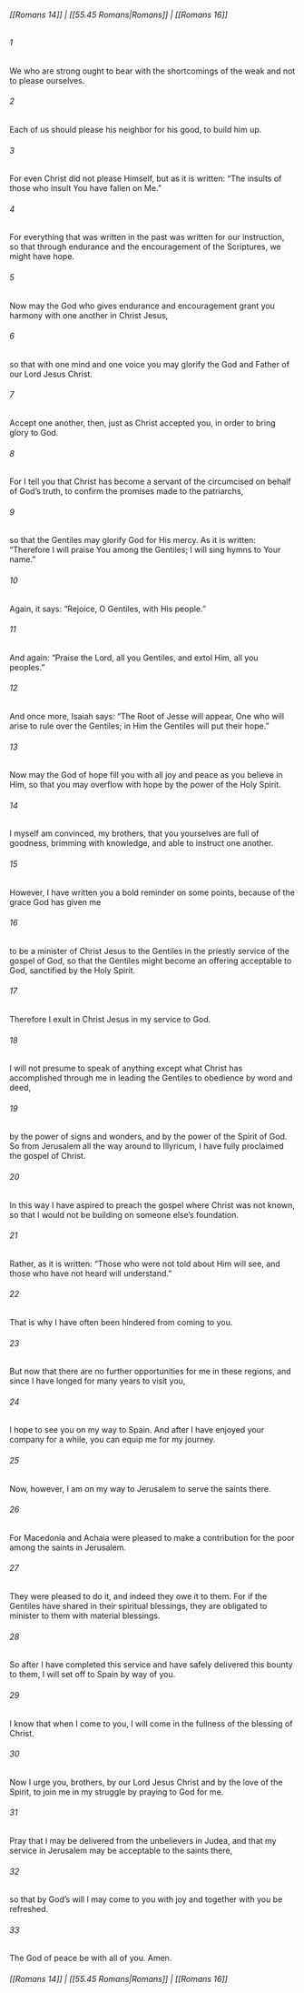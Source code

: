 
###### [[Romans 14]] | [[55.45 Romans|Romans]] | [[Romans 16]]

###### 1
We who are strong ought to bear with the shortcomings of the weak and not to please ourselves.
###### 2
Each of us should please his neighbor for his good, to build him up.
###### 3
For even Christ did not please Himself, but as it is written: “The insults of those who insult You have fallen on Me.”
###### 4
For everything that was written in the past was written for our instruction, so that through endurance and the encouragement of the Scriptures, we might have hope.
###### 5
Now may the God who gives endurance and encouragement grant you harmony with one another in Christ Jesus,
###### 6
so that with one mind and one voice you may glorify the God and Father of our Lord Jesus Christ.
###### 7
Accept one another, then, just as Christ accepted you, in order to bring glory to God.
###### 8
For I tell you that Christ has become a servant of the circumcised on behalf of God’s truth, to confirm the promises made to the patriarchs,
###### 9
so that the Gentiles may glorify God for His mercy. As it is written: “Therefore I will praise You among the Gentiles; I will sing hymns to Your name.”
###### 10
Again, it says: “Rejoice, O Gentiles, with His people.”
###### 11
And again: “Praise the Lord, all you Gentiles, and extol Him, all you peoples.”
###### 12
And once more, Isaiah says: “The Root of Jesse will appear, One who will arise to rule over the Gentiles; in Him the Gentiles will put their hope.”
###### 13
Now may the God of hope fill you with all joy and peace as you believe in Him, so that you may overflow with hope by the power of the Holy Spirit.
###### 14
I myself am convinced, my brothers, that you yourselves are full of goodness, brimming with knowledge, and able to instruct one another.
###### 15
However, I have written you a bold reminder on some points, because of the grace God has given me
###### 16
to be a minister of Christ Jesus to the Gentiles in the priestly service of the gospel of God, so that the Gentiles might become an offering acceptable to God, sanctified by the Holy Spirit.
###### 17
Therefore I exult in Christ Jesus in my service to God.
###### 18
I will not presume to speak of anything except what Christ has accomplished through me in leading the Gentiles to obedience by word and deed,
###### 19
by the power of signs and wonders, and by the power of the Spirit of God. So from Jerusalem all the way around to Illyricum, I have fully proclaimed the gospel of Christ.
###### 20
In this way I have aspired to preach the gospel where Christ was not known, so that I would not be building on someone else’s foundation.
###### 21
Rather, as it is written: “Those who were not told about Him will see, and those who have not heard will understand.”
###### 22
That is why I have often been hindered from coming to you.
###### 23
But now that there are no further opportunities for me in these regions, and since I have longed for many years to visit you,
###### 24
I hope to see you on my way to Spain. And after I have enjoyed your company for a while, you can equip me for my journey.
###### 25
Now, however, I am on my way to Jerusalem to serve the saints there.
###### 26
For Macedonia and Achaia were pleased to make a contribution for the poor among the saints in Jerusalem.
###### 27
They were pleased to do it, and indeed they owe it to them. For if the Gentiles have shared in their spiritual blessings, they are obligated to minister to them with material blessings.
###### 28
So after I have completed this service and have safely delivered this bounty to them, I will set off to Spain by way of you.
###### 29
I know that when I come to you, I will come in the fullness of the blessing of Christ.
###### 30
Now I urge you, brothers, by our Lord Jesus Christ and by the love of the Spirit, to join me in my struggle by praying to God for me.
###### 31
Pray that I may be delivered from the unbelievers in Judea, and that my service in Jerusalem may be acceptable to the saints there,
###### 32
so that by God’s will I may come to you with joy and together with you be refreshed.
###### 33
The God of peace be with all of you. Amen.

###### [[Romans 14]] | [[55.45 Romans|Romans]] | [[Romans 16]]
